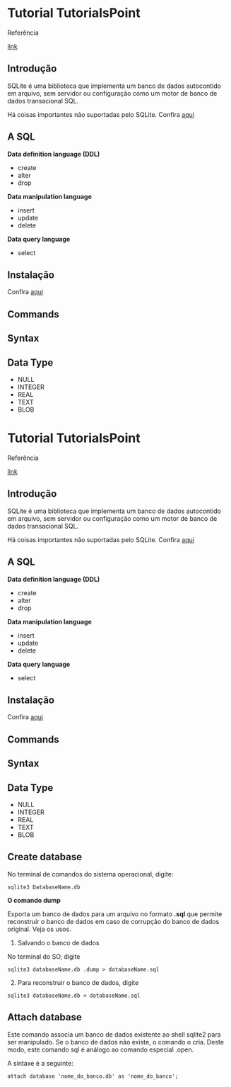 # Tutorial TutorialsPoint

Referência

[link](https://www.tutorialspoint.com/sqlite/)


## Introdução

SQLite é uma biblioteca que implementa um banco de dados autocontido em arquivo, sem servidor ou configuração como um motor de banco de dados transacional SQL.

Há coisas importantes não suportadas pelo SQLite.  Confira [aqui](https://www.tutorialspoint.com/sqlite/sqlite_overview.htm)


## A SQL

**Data definition language (DDL)**

- create
- alter
- drop

**Data manipulation language**
- insert
- update
- delete

**Data query language**
- select

## Instalação

Confira [aqui](https://www.tutorialspoint.com/sqlite/sqlite_installation.htm)

## Commands

## Syntax

## Data Type

- NULL
- INTEGER
- REAL
- TEXT
- BLOB
# Tutorial TutorialsPoint

Referência

[link](https://www.tutorialspoint.com/sqlite/)


## Introdução

SQLite é uma biblioteca que implementa um banco de dados autocontido em arquivo, sem servidor ou configuração como um motor de banco de dados transacional SQL.

Há coisas importantes não suportadas pelo SQLite.  Confira [aqui](https://www.tutorialspoint.com/sqlite/sqlite_overview.htm)


## A SQL

**Data definition language (DDL)**

- create
- alter
- drop

**Data manipulation language**
- insert
- update
- delete

**Data query language**
- select

## Instalação

Confira [aqui](https://www.tutorialspoint.com/sqlite/sqlite_installation.htm)

## Commands

## Syntax

## Data Type

- NULL
- INTEGER
- REAL
- TEXT
- BLOB

## Create database

No terminal de comandos do sistema operacional, digite:

`sqlite3 DatabaseName.db`


**O comando dump**

Exporta um banco de dados para um arquivo no formato **.sql** que permite reconstruir o banco de dados em caso de corrupção do banco de dados original.  Veja os usos.

1. Salvando o banco de dados

No terminal do SO, digite

`sqlite3 databaseName.db .dump > databaseName.sql`

2. Para reconstruir o banco de dados, digite

`sqlite3 databaseName.db < databaseName.sql`




## Attach database

Este comando associa um banco de dados existente ao shell sqlite2 para ser manipulado.  Se o banco de dados não existe, o comando o cria.  Deste modo, este comando sql é análogo ao comando especial .open.

A sintaxe é a seguinte:

`attach database 'nome_do_banco.db' as 'nome_do_banco'; `


